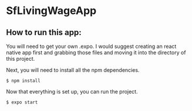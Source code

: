 # SfLivingWageApp

## How to run this app:

You will need to get your own .expo. I would suggest creating an react native app first and grabbing those files and moving it into the directory of this project.


Next, you will need to install all the npm dependencies.

```gnulinux
$ npm install
```

Now that everything is set up, you can run the project.

``` gnulinux
$ expo start
```